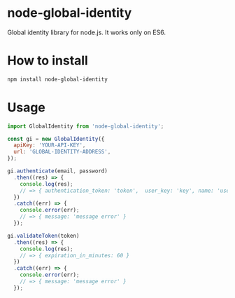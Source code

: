 # node-global-identity

Global identity library for node.js. It works only on ES6.

# How to install

```bash
npm install node-global-identity
```

# Usage

```js
import GlobalIdentity from 'node-global-identity';

const gi = new GlobalIdentity({
  apiKey: 'YOUR-API-KEY',
  url: 'GLOBAL-IDENTITY-ADDRESS',
});

gi.authenticate(email, password)
  .then((res) => {
    console.log(res);
    // => { authentication_token: 'token',  user_key: 'key', name: 'user name' }
  })
  .catch((err) => {
    console.error(err);
    // => { message: 'message error' }
  });

gi.validateToken(token)
  .then((res) => {
    console.log(res);
    // => { expiration_in_minutes: 60 }
  })
  .catch((err) => {
    console.error(err);
    // => { message: 'message error' }
  });
```
